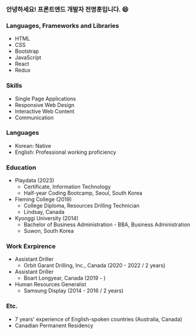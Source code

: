### 안녕하세요! 프론트엔드 개발자 전명훈입니다. 😄
<!--
**mjkorean/mjkorean** is a ✨ _special_ ✨ repository because its `README.md` (this file) appears on your GitHub profile.

Here are some ideas to get you started:

- 🔭 I’m currently working on ...
- 🌱 I’m currently learning ...
- 👯 I’m looking to collaborate on ...
- 🤔 I’m looking for help with ...
- 💬 Ask me about ...
- 📫 How to reach me: ...
- 😄 Pronouns: ...
- ⚡ Fun fact: ...
-->
### Languages, Frameworks and Libraries
- HTML
- CSS
- Bootstrap
- JavaScript
- React
- Redux

### Skills
- Single Page Applications
- Responsive Web Design
- Interactive Web Content
- Communication

### Languages
- Korean: Native
- English: Professional working proficiency

### Education
- Playdata (2023)
  - Certificate, Information Technology
  - Half-year Coding Bootcamp, Seoul, South Korea
- Fleming College (2019)
  - College Diploma, Resources Drilling Technician
  - Lindsay, Canada
- Kyonggi University (2014)
  - Bachelor of Business Administration - BBA, Business Administration
  - Suwon, South Korea

### Work Exrpirence
- Assistant Driller
  - Orbit Garant Drilling, Inc., Canada (2020 - 2022 / 2 years)
- Assistant Driller
  - Boart Longyear, Canada (2019 - )
- Human Resources Generalist
  - Samsung Display (2014 - 2016 / 2 years)

### Etc.
- 7 years' experience of English-spoken countries (Australia, Canada)
- Canadian Permanent Residency
